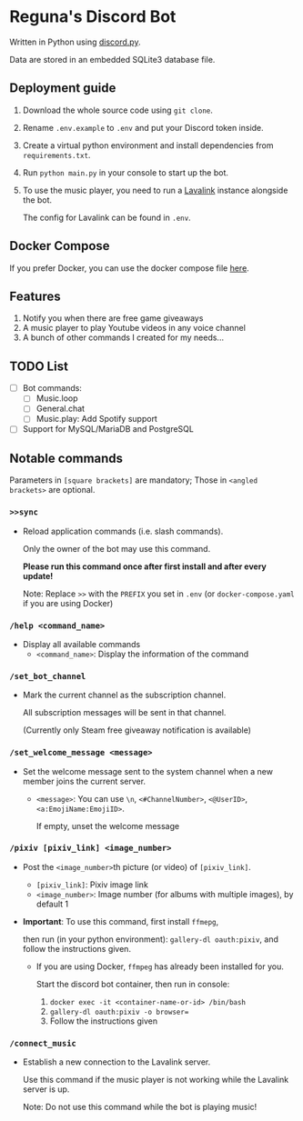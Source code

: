# Reguna's Discord Bot

Written in Python using [discord.py](https://github.com/Rapptz/discord.py).

Data are stored in an embedded SQLite3 database file.

## Deployment guide

1. Download the whole source code using `git clone`.

2. Rename `.env.example` to `.env` and put your Discord token inside.

3. Create a virtual python environment and install dependencies from `requirements.txt`.

4. Run `python main.py` in your console to start up the bot.

5. To use the music player, you need to run a [Lavalink](https://github.com/freyacodes/Lavalink) instance alongside the bot.

   The config for Lavalink can be found in `.env`.

## Docker Compose

If you prefer Docker, you can use the docker compose file [here](docker-compose.yaml).

## Features

1. Notify you when there are free game giveaways
2. A music player to play Youtube videos in any voice channel
3. A bunch of other commands I created for my needs...

## TODO List

- [ ] Bot commands:
  - [ ] Music.loop
  - [ ] General.chat
  - [ ] Music.play: Add Spotify support
- [ ] Support for MySQL/MariaDB and PostgreSQL

## Notable commands

Parameters in `[square brackets]` are mandatory; Those in `<angled brackets>` are optional.

### `>>sync`

- Reload application commands (i.e. slash commands).

  Only the owner of the bot may use this command.

  **Please run this command once after first install and after every update!**

  Note: Replace `>>` with the `PREFIX` you set in `.env` (or `docker-compose.yaml` if you are using Docker)

### `/help <command_name>`

- Display all available commands
  - `<command_name>`: Display the information of the command

### `/set_bot_channel`

- Mark the current channel as the subscription channel.

  All subscription messages will be sent in that channel.

  (Currently only Steam free giveaway notification is available)

### `/set_welcome_message <message>`

- Set the welcome message sent to the system channel when a new member joins the current server.

  - `<message>`: You can use `\n`, `<#ChannelNumber>`, `<@UserID>`, `<a:EmojiName:EmojiID>`.

    If empty, unset the welcome message

### `/pixiv [pixiv_link] <image_number>`

- Post the `<image_number>`th picture (or video) of `[pixiv_link]`.
  - `[pixiv_link]`: Pixiv image link
  - `<image_number>`: Image number (for albums with multiple images), by default 1
- **Important**: To use this command, first install `ffmepg`,

  then run (in your python environment): `gallery-dl oauth:pixiv`, and follow the instructions given.

  - If you are using Docker, `ffmpeg` has already been installed for you.

    Start the discord bot container, then run in console:

    1. `docker exec -it <container-name-or-id> /bin/bash`
    2. `gallery-dl oauth:pixiv -o browser=`
    3. Follow the instructions given

### `/connect_music`

- Establish a new connection to the Lavalink server.

  Use this command if the music player is not working while the Lavalink server is up.

  Note: Do not use this command while the bot is playing music!
